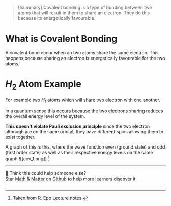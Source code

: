 
>[!summary]
Covalent bonding is a type of bonding between two atoms that will result in them to share an electron. They do this because its energetically favourable.
# What is Covalent Bonding 
A covalent bond occur when an two atoms share the same electron. This happens because sharing an electron is energetically favourable for the two atoms.
# $H_2$ Atom Example
For example two $H_1$ atoms which will share two electron with one another. 

In a quantum sense this occurs because the two electrons sharing reduces the overall energy level of the system.

**This doesn't violate Pauli exclusion principle** since the two electron although are on the same orbital, they have different spins allowing them to exist together.

A graph of this is this, where the wave function even (ground state) and odd (first order state) as well as their respective energy levels on the same graph
![[cov_1.png]]
[^1]

[^1]: Taken from R. Epp Lecture notes.

---

🧪 Think this could help someone else?  
[Star Math & Matter on Github](https://github.com/rajeevphysics/Obsidan-MathMatter) to help more learners discover it.

---
